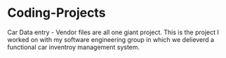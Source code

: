 # Coding-Projects


Car Data entry - Vendor files are all one giant project. This is the project I worked on with my software engineering group in which we delieverd a functional
car inventroy management system.

